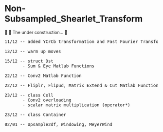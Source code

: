 # Non-Subsampled_Shearlet_Transform

:runner: :dash:   The under construction... :hammer:
<pre>
11/12 -- added YCrCb transformation and Fast Fourier Transform

13/12 -- warm up moves

15/12 -- struct Dst
       - Sum & Eye Matlab Functions
       
22/12 -- Conv2 Matlab Function 

22/12 -- Fliplr, Flipud, Matrix Extend & Cut Matlab Functions and AtrousFilters

23/12 -- class Cell
       - Conv2 overloading
       - scalar matrix multiplication (operator*)

23/12 -- class Container

02/01 -- Upsample2df, Windowing, MeyerWind 
</pre>

